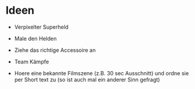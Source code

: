 # Ideen

- Verpixelter Superheld
- Male den Helden
- Ziehe das richtige Accessoire an
- Team Kämpfe

- Hoere eine bekannte Filmszene (z.B. 30 sec Ausschnitt) und ordne sie per Short text zu (so ist auch mal ein anderer Sinn gefragt)
